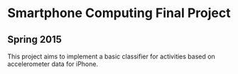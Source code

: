 # Smartphone Computing Final Project

## Spring 2015

This project aims to implement a basic classifier for activities based
on accelerometer data for iPhone.
